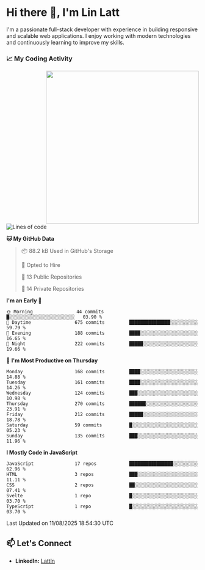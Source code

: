 # Hi there 👋, I'm Lin Latt

I'm a passionate full-stack developer with experience in building responsive and scalable web applications. I enjoy working with modern technologies and continuously learning to improve my skills.

### 📈 My Coding Activity 
<img src="https://github.com/user-attachments/assets/6cec4854-3eec-4600-9120-9be1d3cb2bfe"  width="400px" align="right">

<!--START_SECTION:waka-->
![Lines of code](https://img.shields.io/badge/From%20Hello%20World%20I%27ve%20Written-485.0%20thousand%20lines%20of%20code-blue)

**🐱 My GitHub Data** 

> 📦 88.2 kB Used in GitHub's Storage 
 > 
> 💼 Opted to Hire
 > 
> 📜 13 Public Repositories 
 > 
> 🔑 14 Private Repositories 
 > 
**I'm an Early 🐤** 

```text
🌞 Morning                44 commits          █░░░░░░░░░░░░░░░░░░░░░░░░   03.90 % 
🌆 Daytime                675 commits         ███████████████░░░░░░░░░░   59.79 % 
🌃 Evening                188 commits         ████░░░░░░░░░░░░░░░░░░░░░   16.65 % 
🌙 Night                  222 commits         █████░░░░░░░░░░░░░░░░░░░░   19.66 % 
```
📅 **I'm Most Productive on Thursday** 

```text
Monday                   168 commits         ████░░░░░░░░░░░░░░░░░░░░░   14.88 % 
Tuesday                  161 commits         ████░░░░░░░░░░░░░░░░░░░░░   14.26 % 
Wednesday                124 commits         ███░░░░░░░░░░░░░░░░░░░░░░   10.98 % 
Thursday                 270 commits         ██████░░░░░░░░░░░░░░░░░░░   23.91 % 
Friday                   212 commits         █████░░░░░░░░░░░░░░░░░░░░   18.78 % 
Saturday                 59 commits          █░░░░░░░░░░░░░░░░░░░░░░░░   05.23 % 
Sunday                   135 commits         ███░░░░░░░░░░░░░░░░░░░░░░   11.96 % 
```


**I Mostly Code in JavaScript** 

```text
JavaScript               17 repos            ████████████████░░░░░░░░░   62.96 % 
HTML                     3 repos             ███░░░░░░░░░░░░░░░░░░░░░░   11.11 % 
CSS                      2 repos             ██░░░░░░░░░░░░░░░░░░░░░░░   07.41 % 
Svelte                   1 repo              █░░░░░░░░░░░░░░░░░░░░░░░░   03.70 % 
TypeScript               1 repo              █░░░░░░░░░░░░░░░░░░░░░░░░   03.70 % 
```




 Last Updated on 11/08/2025 18:54:30 UTC
<!--END_SECTION:waka-->

## 📫 Let's Connect

- **LinkedIn:** [Lattln](https://linkedin.com/in/lin-latt)
<!-- - **Portfolio:** [Your Portfolio](https://yourportfolio.com) -->
